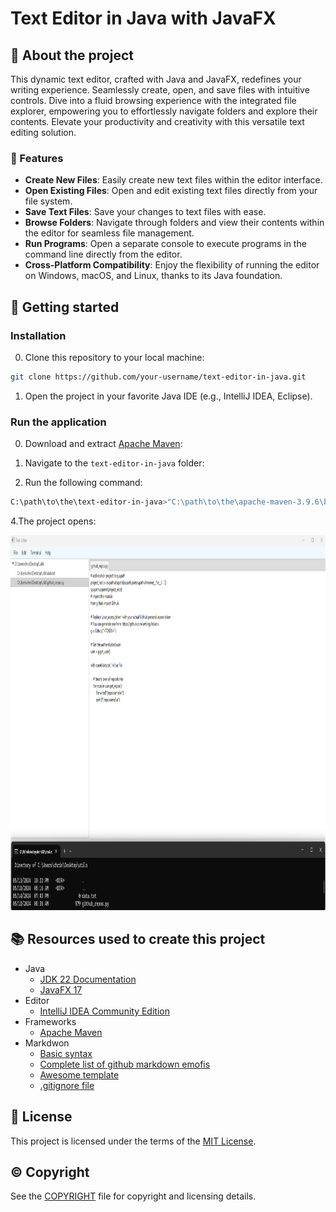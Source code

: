 # Text Editor in Java with JavaFX

## :newspaper: About the project

This dynamic text editor, crafted with Java and JavaFX, redefines your writing experience. Seamlessly create, open, and save files with intuitive controls. Dive into a fluid browsing experience with the integrated file explorer, empowering you to effortlessly navigate folders and explore their contents. Elevate your productivity and creativity with this versatile text editing solution.

### :notebook: Features

* **Create New Files**: Easily create new text files within the editor interface.
* **Open Existing Files**: Open and edit existing text files directly from your file system.
* **Save Text Files**: Save your changes to text files with ease.
* **Browse Folders**: Navigate through folders and view their contents within the editor for seamless file management.
* **Run Programs**: Open a separate console to execute programs in the command line directly from the editor.
* **Cross-Platform Compatibility**: Enjoy the flexibility of running the editor on Windows, macOS, and Linux, thanks to its Java foundation.

## :runner: Getting started

### Installation

0. Clone this repository to your local machine:

```sh
git clone https://github.com/your-username/text-editor-in-java.git
```

1. Open the project in your favorite Java IDE (e.g., IntelliJ IDEA, Eclipse).

### Run the application

0. Download and extract [Apache Maven](https://maven.apache.org/download.cgi):

1. Navigate to the `text-editor-in-java` folder:

2. Run the following command:

```sh
C:\path\to\the\text-editor-in-java>"C:\path\to\the\apache-maven-3.9.6\bin\mvn" javafx:run
```

4.The project opens:

<img src="src/main/resources/img/text-editor.png" alt="Java Web Browser" width="1000" height="600">

## :books: Resources used to create this project

* Java
    * [JDK 22 Documentation](https://docs.oracle.com/en/java/javase/22/index.html)
    * [JavaFX 17](https://openjfx.io/)
* Editor
    * [IntelliJ IDEA Community Edition](https://www.jetbrains.com/idea/download/?section=windows)
* Frameworks
  * [Apache Maven](https://maven.apache.org/download.cgi)
* Markdwon
    * [Basic syntax](https://www.markdownguide.org/basic-syntax/)
    * [Complete list of github markdown emofis](https://dev.to/nikolab/complete-list-of-github-markdown-emoji-markup-5aia)
    * [Awesome template](http://github.com/Human-Activity-Recognition/blob/main/README.md)
    * [.gitignore file](https://git-scm.com/docs/gitignore)

## :bookmark: License

This project is licensed under the terms of the [MIT License](LICENSE).

## :copyright: Copyright

See the [COPYRIGHT](COPYRIGHT) file for copyright and licensing details.
